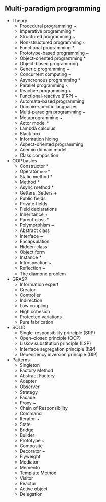 ## Multi-paradigm programming

- Theory
  - Procedural programming ~
  - Imperative programming \*
  - Structured programming ~
  - Non-structured programming ~
  - Functional programming \*
  - Prototype-based programming ~
  - Object-oriented programming \*
  - Object-based programming
  - Generic programming ~
  - Concurrent computing ~
  - Asyncronous programming \*
  - Parallel programming ~
  - Reactive programming +
  - Functional-reactive (FRP) ~
  - Automata-based programming
  - Domain-specific languages
  - Multi-paradigm programming ~
  - Metaprogramming ~
  - Actor model \*
  - Lambda calculus
  - Black box
  - Information hiding
  - Aspect-oriented programming
  - Anemic domain model
  - Class composition
- OOP basics
  - Constructor \*
  - Operator `new` \*
  - Static method \*
  - Method \*
  - Async method \*
  - Getters, Setters +
  - Public fields
  - Private fields
  - Field declarations
  - Inheritance +
  - Parent class \*
  - Polymorphism ~
  - Abstract class
  - Interface ~
  - Encapsulation
  - Hidden class
  - Object form
  - Instance \*
  - Introspection ~
  - Reflection ~
  - The diamond problem
- GRASP
  - Information expert
  - Creator
  - Controller
  - Indirection
  - Low coupling
  - High cohesion
  - Protected variations
  - Pure fabrication
- SOLID
  - Single-responsibility principle (SRP)
  - Open–closed principle (OCP)
  - Liskov substitution principle (LSP)
  - Interface segregation principle (ISP)
  - Dependency inversion principle (DIP)
- Patterns
  - Singleton
  - Factory Method
  - Abstract Factory
  - Adapter
  - Observer
  - Strategy
  - Facade
  - Proxy ~
  - Chain of Responsibility
  - Command
  - Iterator ~
  - State
  - Bridge
  - Builder
  - Prototype ~
  - Composite
  - Decorator ~
  - Flyweight
  - Mediator
  - Memento
  - Template Method
  - Visitor
  - Reactor
  - Active object
  - Delegation
